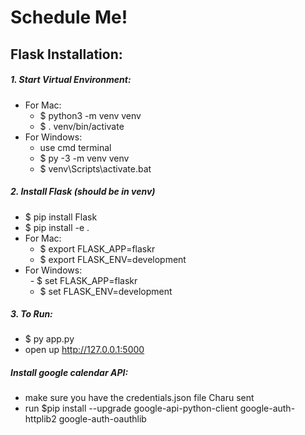 # Schedule Me! 
## **Flask Installation:**  
##### 1. Start Virtual Environment:  
- For Mac:   
  - $ python3 -m venv venv  
  - $ . venv/bin/activate  
- For Windows: 
  - use cmd terminal
  - $ py -3 -m venv venv
  - $ venv\Scripts\activate.bat
##### 2. Install Flask (should be in venv)  
- $ pip install Flask
- $ pip install -e .
- For Mac:
  - $ export FLASK_APP=flaskr  
  - $ export FLASK_ENV=development
- For Windows:  
  - $ set FLASK_APP=flaskr  
  - $ set FLASK_ENV=development  
##### 3. To Run:  
- $ py app.py
- open up http://127.0.0.1:5000

##### Install google calendar API:
- make sure you have the credentials.json file Charu sent
- run $pip install --upgrade google-api-python-client google-auth-httplib2 google-auth-oauthlib  
